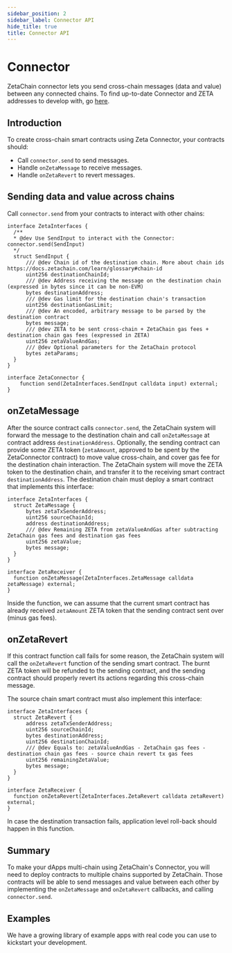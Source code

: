 ```yaml
---
sidebar_position: 2
sidebar_label: Connector API
hide_title: true
title: Connector API
---
```


# Connector

ZetaChain connector lets you send cross-chain messages (data and value) between
any connected chains. To find up-to-date Connector and ZETA addresses to develop
with, go [here](/reference/contracts).

## Introduction

To create cross-chain smart contracts using Zeta Connector, your contracts
should:

- Call `connector.send` to send messages.
- Handle `onZetaMessage` to receive messages.
- Handle `onZetaRevert` to revert messages.

## Sending data and value across chains

Call `connector.send` from your contracts to interact with other chains:

```solidity
interface ZetaInterfaces {
  /**
  * @dev Use SendInput to interact with the Connector: connector.send(SendInput)
  */
  struct SendInput {
      /// @dev Chain id of the destination chain. More about chain ids https://docs.zetachain.com/learn/glossary#chain-id
      uint256 destinationChainId;
      /// @dev Address receiving the message on the destination chain (expressed in bytes since it can be non-EVM)
      bytes destinationAddress;
      /// @dev Gas limit for the destination chain's transaction
      uint256 destinationGasLimit;
      /// @dev An encoded, arbitrary message to be parsed by the destination contract
      bytes message;
      /// @dev ZETA to be sent cross-chain + ZetaChain gas fees + destination chain gas fees (expressed in ZETA)
      uint256 zetaValueAndGas;
      /// @dev Optional parameters for the ZetaChain protocol
      bytes zetaParams;
  }
}

interface ZetaConnector {
    function send(ZetaInterfaces.SendInput calldata input) external;
}
```

## onZetaMessage

After the source contract calls `connector.send`, the ZetaChain system will
forward the message to the destination chain and call `onZetaMessage` at
contract address `destinationAddress`. Optionally, the sending contract can
provide some ZETA token (`zetaAmount`, approved to be spent by the ZetaConnector
contract) to move value cross-chain, and cover gas fee for the destination chain
interaction. The ZetaChain system will move the ZETA token to the destination
chain, and transfer it to the receiving smart contract `destinationAddress`. The
destination chain must deploy a smart contract that implements this interface:

```solidity
interface ZetaInterfaces {
  struct ZetaMessage {
      bytes zetaTxSenderAddress;
      uint256 sourceChainId;
      address destinationAddress;
      /// @dev Remaining ZETA from zetaValueAndGas after subtracting ZetaChain gas fees and destination gas fees
      uint256 zetaValue;
      bytes message;
  }
}

interface ZetaReceiver {
  function onZetaMessage(ZetaInterfaces.ZetaMessage calldata zetaMessage) external;
}
```

Inside the function, we can assume that the current smart contract has already
received `zetaAmount` ZETA token that the sending contract sent over (minus gas
fees).

## onZetaRevert

If this contract function call fails for some reason, the ZetaChain system will
call the `onZetaRevert` function of the sending smart contract. The burnt ZETA
token will be refunded to the sending contract, and the sending contract should
properly revert its actions regarding this cross-chain message.

The source chain smart contract must also implement this interface:

```solidity
interface ZetaInterfaces {
  struct ZetaRevert {
      address zetaTxSenderAddress;
      uint256 sourceChainId;
      bytes destinationAddress;
      uint256 destinationChainId;
      /// @dev Equals to: zetaValueAndGas - ZetaChain gas fees - destination chain gas fees - source chain revert tx gas fees
      uint256 remainingZetaValue;
      bytes message;
  }
}

interface ZetaReceiver {
  function onZetaRevert(ZetaInterfaces.ZetaRevert calldata zetaRevert) external;
}
```

In case the destination transaction fails, application level roll-back should
happen in this function.

## Summary

To make your dApps multi-chain using ZetaChain's Connector, you will need to
deploy contracts to multiple chains supported by ZetaChain. Those contracts will
be able to send messages and value between each other by implementing the
`onZetaMessage` and `onZetaRevert` callbacks, and calling `connector.send`.

## Examples

We have a growing library of example apps with real code you can use to
kickstart your development.
